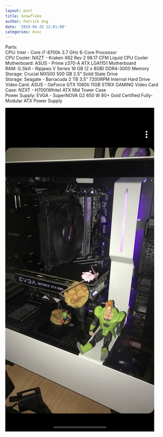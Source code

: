 ```yaml
---
layout: post
title: Snowflake
author: Patrick Ung
date: '2019-04-25 12:01:00'
categories: misc
---
```



Parts:<br>
CPU: Intel - Core i7-8700k 3.7 GHz 6-Core Processor<br>
CPU Cooler: NXZT - Kraken X62 Rev 2 98.17 CFM Liquid CPU Cooler<br>
Motherboard: ASUS - Prime z370-A ATX LGA1151 Motherboard<br>
RAM: G.Skill - Ripjaws V Series 16 GB (2 x 8GB) DDR4-3000 Memory<br>
Storage: Crucial MX500 500 GB 2.5" Solid State Drive<br>
Storage: Seagate - Barracuda 2 TB 3.5" 7200RPM Internal Hard Drive<br>
Video Card: ASUS - GeForce GTX 1080ti 11GB STRIX GAMING Video Card<br>
Case: NZXT - H700(White) ATX Mid Tower Case<br>
Power Supply: EVGA - SuperNOVA G2 650 W 80+ Gold Certified Fully-Modular ATX Power Supply<br>



![Custom PC Screenshot](/assets/img/uploads/Kevyn.jpg)
